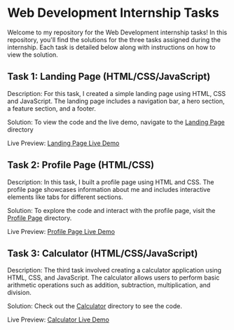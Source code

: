 # Web Development Internship Tasks

Welcome to my repository for the Web Development internship tasks! In this repository, you'll find the solutions for the three tasks assigned during the internship. Each task is detailed below along with instructions on how to view the solution.

## Task 1: Landing Page (HTML/CSS/JavaScript)

Description: For this task, I created a simple landing page using HTML, CSS and JavaScript. The landing page includes a navigation bar, a hero section, a feature section, and a footer.

Solution: To view the code and the live demo, navigate to the [Landing Page](https://github.com/ShivangSaxena05/CodSoft/tree/main/Landing-Page-Task-1) directory

Live Preview: [Landing Page Live Demo](http://sweet-candy.great-site.net)

## Task 2: Profile Page (HTML/CSS)

Description: In this task, I built a profile page using HTML and CSS. The profile page showcases information about me and includes interactive elements like tabs for different sections.

Solution: To explore the code and interact with the profile page, visit the [Profile Page](https://github.com/ShivangSaxena05/CodSoft/tree/main/Portfolio-Task-2) directory.

Live Preview: [Profile Page Live Demo](shivangsaxena-portfolio.42web.io)

## Task 3: Calculator (HTML/CSS/JavaScript)

Description: The third task involved creating a calculator application using HTML, CSS, and JavaScript. The calculator allows users to perform basic arithmetic operations such as addition, subtraction, multiplication, and division.

Solution: Check out the [Calculator](https://github.com/ShivangSaxena05/CodSoft/tree/main/Calculator-Task-3) directory to see the code.

Live Preview: [Calculator Live Demo](simple-calculator.42web.io)
